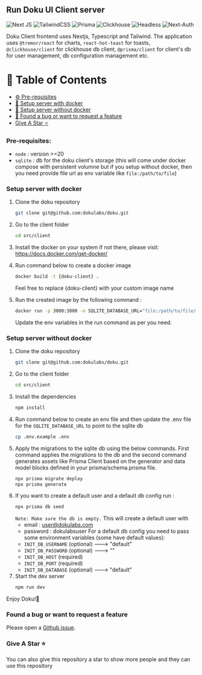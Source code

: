 ## Run Doku UI Client server
![Next JS](https://img.shields.io/badge/Next-black?style=for-the-badge&logo=next.js&logoColor=white) ![TailwindCSS](https://img.shields.io/badge/tailwindcss-%2338B2AC.svg?style=for-the-badge&logo=tailwind-css&logoColor=white) ![Prisma](https://img.shields.io/badge/Prisma-3982CE?style=for-the-badge&logo=Prisma&logoColor=white) ![Clickhouse](https://img.shields.io/badge/clickhouse-faff69?style=for-the-badge&logo=clickhouse
) ![Headless](https://img.shields.io/badge/headlessui-6dc0fd?style=for-the-badge&logo=headlessui
) ![Next-Auth](https://img.shields.io/badge/next-auth-2cfefe?style=for-the-badge&logo=next-auth
)

Doku Client frontend uses Nextjs, Typescript and Tailwind. The application uses `@tremor/react` for charts, `react-hot-toast` for toasts, `@clickhouse/client` for clickhouse db client, `@prisma/client` for client's db for user management, db configuration management etc.

# 📖 Table of Contents
- [⚙️ Pre-requisites](#-pre-requisites)
- [📌 Setup server with docker](#-setup-server-with-docker)
- [📌 Setup server without docker](#-setup-server-without-docker)
- [🔌 Found a bug or want to request a feature](#found-a-bug-or-want-to-request-a-feature)
- [Give A Star ⭐](#give-a-star-)

### Pre-requisites:
- `node` : version >=20
- `sqlite` : db for the doku client's storage (this will come under docker compose with persistent volumne but if you setup without docker, then you need provide file url as env variable like `file:/path/to/file`)

### Setup server with docker
1. Clone the doku repository 
    ```sh 
    git clone git@github.com:dokulabs/doku.git
    ````
2. Go to the client folder
    ```sh 
    cd src/client
    ````
3. Install the docker on your system if not there, please visit: https://docs.docker.com/get-docker/
4. Run command below to create a docker image
    ```sh 
    docker build -t {doku-client} .
    ````
    Feel free to replace {doku-client} with your custom image name
    
5. Run the created image by the following command :
    ```sh 
    docker run -p 3000:3000 -e SQLITE_DATABASE_URL="file:/path/to/file/example.db" -e INIT_DB_HOST="127.0.0.1" -e INIT_DB_PORT=8123 -e INIT_DB_USERNAME="dokutest" -e INIT_DB_PASSWORD="dokutest" -e INIT_DB_DATABASE="default"  test-doku-prisma
    ````
    Update the env variables in the run command as per you need.

 
### Setup server without docker
1. Clone the doku repository 
    ```sh 
    git clone git@github.com:dokulabs/doku.git
    ````
2. Go to the client folder
    ```sh 
    cd src/client
    ````
3. Install the dependencies
    ```sh 
    npm install
    ````
4. Run command below to create an env file and then update the .env file for the `SQLITE_DATABASE_URL` to point to the sqlite db
    ```sh 
    cp .env.example .env
    ````
5. Apply the migrations to the sqlite db using the below commands. First command applies the migrations to the db and the second command generates assets like Prisma Client based on the generator and data model blocks defined in your prisma/schema.prisma file.
    ```sh 
    npx prisma migrate deploy
    npx prisma generate
    ````
6. If you want to create a default user and a default db config run :
    ```sh 
    npx prisma db seed 
    ````
    `Note: Make sure the db is empty.`
    This will create a default user with 
    - email : user@dokulabs.com
    - password : dokulabsuser
    For a default db config you need to pass some environment variables (some have default values):
    - `INIT_DB_USERNAME` (optional) ---> "default"
    - `INIT_DB_PASSWORD` (optional) ---> ""
    - `INIT_DB_HOST`     (required)
    - `INIT_DB_PORT`     (required)
    - `INIT_DB_DATABASE` (optional) ---> "default"
7. Start the dev server
    ```sh 
    npm run dev
    ````

Enjoy Doku!🎉

### Found a bug or want to request a feature

Please open a [Github issue](https://github.com/dokulabs/doku/issues/new/choose).

### Give A Star ⭐

You can also give this repository a star to show more people and they can use this repository